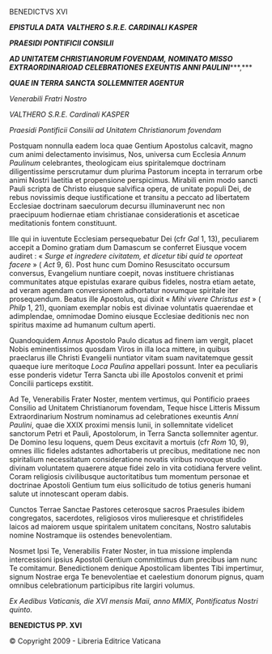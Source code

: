 BENEDICTVS XVI

***EPISTULA DATA*** ***VALTHERO S.R.E. CARDINALI KASPER***

***PRAESIDI PONTIFICII CONSILII***

***AD UNITATEM CHRISTIANORUM FOVENDAM,*** ***NOMINATO MISSO EXTRAORDINARIO******AD CELEBRATIONES EXEUNTIS ANNI PAULINI******,***

***QUAE IN TERRA SANCTA*** ***SOLLEMNITER AGENTUR***

*Venerabili Fratri Nostro*

*VALTHERO S.R.E. Cardinali KASPER*

*Praesidi Pontificii Consilii ad Unitatem Christianorum fovendam*

Postquam nonnulla eadem loca quae Gentium Apostolus calcavit, magno cum animi delectamento invisimus, Nos, universa cum Ecclesia *Annum Paulinum* celebrantes, theologicam eius spiritalemque doctrinam diligentissime perscrutamur dum plurima Pastorum incepta in terrarum orbe animi Nostri laetitia et propensione perspicimus. Mirabili enim modo sancti Pauli scripta de Christo eiusque salvifica opera, de unitate populi Dei, de rebus novissimis deque iustificatione et transitu a peccato ad libertatem Ecclesiae doctrinam saeculorum decursu illuminaverunt nec non praecipuum hodiernae etiam christianae considerationis et asceticae meditationis fontem constituunt.

Ille qui in iuventute Ecclesiam persequebatur Dei (cfr *Gal* 1, 13), peculiarem accepit a Domino gratiam dum Damascum se conferret Eiusque vocem audiret : « *Surge et ingredere civitatem, et dicetur tibi quid te oporteat facere* » ( *Act* 9, 6). Post hunc cum Domino Resuscitato occursum conversus, Evangelium nuntiare coepit, novas instituere christianas communitates atque epistulas exarare quibus fideles, nostra etiam aetate, ad veram agendam conversionem adhortatur novumque spiritale iter prosequendum. Beatus ille Apostolus, qui dixit « *Mihi vivere Christus est* » ( *Philp* 1, 21), quoniam exemplar nobis est divinae voluntatis quaerendae et adimplendae, omnimodae Domino eiusque Ecclesiae deditionis nec non spiritus maxime ad humanum cultum aperti.

Quandoquidem *Annus* Apostolo Paulo dicatus ad finem iam vergit, placet Nobis eminentissimos quosdam Viros in illa loca mittere, in quibus praeclarus ille Christi Evangelii nuntiator vitam suam navitatemque gessit quaeque iure meritoque *Loca Paulina* appellari possunt. Inter ea peculiaris esse ponderis videtur Terra Sancta ubi ille Apostolos convenit et primi Concilii particeps exstitit.

Ad Te, Venerabilis Frater Noster, mentem vertimus, qui Pontificio praees Consilio ad Unitatem Christianorum fovendam, Teque hisce Litteris Missum Extraordinarium Nostrum nominamus ad celebrationes exeuntis *Anni Paulini*, quae die XXIX proximi mensis Iunii, in sollemnitate videlicet sanctorum Petri et Pauli, Apostolorum, in Terra Sancta sollemniter agentur. De Domino Iesu loquens, quem Deus excitavit a mortuis (cfr *Rom* 10, 9), omnes illic fideles adstantes adhortaberis ut precibus, meditatione nec non spiritalium necessitatum consideratione novatis viribus novoque studio divinam voluntatem quaerere atque fidei zelo in vita cotidiana fervere velint. Coram religiosis civilibusque auctoritatibus tum momentum personae et doctrinae Apostoli Gentium tum eius sollicitudo de totius generis humani salute ut innotescant operam dabis.

Cunctos Terrae Sanctae Pastores ceterosque sacros Praesules ibidem congregatos, sacerdotes, religiosos viros mulieresque et christifideles laicos ad maiorem usque spiritalem unitatem concitans, Nostro salutabis nomine Nostramque iis ostendes benevolentiam.

Nosmet Ipsi Te, Venerabilis Frater Noster, in tua missione implenda intercessioni ipsius Apostoli Gentium committimus dum precibus iam nunc Te comitamur. Benedictionem denique Apostolicam libentes Tibi impertimur, signum Nostrae erga Te benevolentiae et caelestium donorum pignus, quam omnibus celebrationum participibus rite largiri volumus.

*Ex Aedibus Vaticanis, die XVI mensis Maii, anno MMIX, Pontificatus Nostri* *quinto.*

**BENEDICTUS PP. XVI**

© Copyright 2009 - Libreria Editrice Vaticana